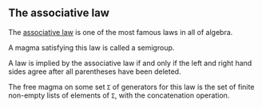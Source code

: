 ## The associative law

The [associative law](https://en.wikipedia.org/wiki/Associative_property) is one of the most famous laws in all of algebra.

A magma satisfying this law is called a semigroup.

A law is implied by the associative law if and only if the left and right hand sides agree after all parentheses have been deleted.

The free magma on some set `Σ` of generators for this law is the set of finite non-empty lists of elements of `Σ`, with the concatenation operation.
